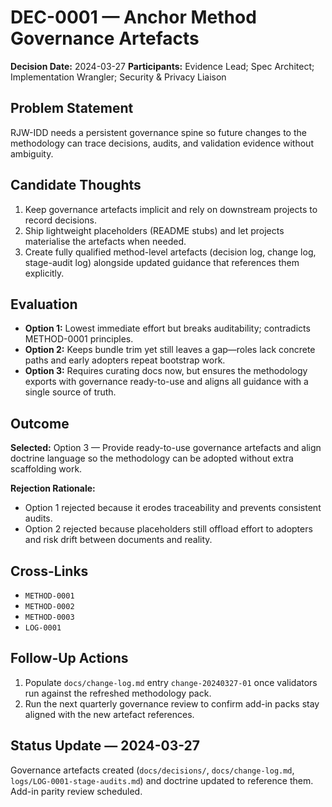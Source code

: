 # DEC-0001 — Anchor Method Governance Artefacts

**Decision Date:** 2024-03-27
**Participants:** Evidence Lead; Spec Architect; Implementation Wrangler; Security & Privacy Liaison

## Problem Statement
RJW-IDD needs a persistent governance spine so future changes to the methodology can trace decisions, audits, and validation evidence without ambiguity.

## Candidate Thoughts
1. Keep governance artefacts implicit and rely on downstream projects to record decisions.
2. Ship lightweight placeholders (README stubs) and let projects materialise the artefacts when needed.
3. Create fully qualified method-level artefacts (decision log, change log, stage-audit log) alongside updated guidance that references them explicitly.

## Evaluation
- **Option 1:** Lowest immediate effort but breaks auditability; contradicts METHOD-0001 principles.
- **Option 2:** Keeps bundle trim yet still leaves a gap—roles lack concrete paths and early adopters repeat bootstrap work.
- **Option 3:** Requires curating docs now, but ensures the methodology exports with governance ready-to-use and aligns all guidance with a single source of truth.

## Outcome
**Selected:** Option 3 — Provide ready-to-use governance artefacts and align doctrine language so the methodology can be adopted without extra scaffolding work.

**Rejection Rationale:**
- Option 1 rejected because it erodes traceability and prevents consistent audits.
- Option 2 rejected because placeholders still offload effort to adopters and risk drift between documents and reality.

## Cross-Links
- `METHOD-0001`
- `METHOD-0002`
- `METHOD-0003`
- `LOG-0001`

## Follow-Up Actions
1. Populate `docs/change-log.md` entry `change-20240327-01` once validators run against the refreshed methodology pack.
2. Run the next quarterly governance review to confirm add-in packs stay aligned with the new artefact references.

## Status Update — 2024-03-27
Governance artefacts created (`docs/decisions/`, `docs/change-log.md`, `logs/LOG-0001-stage-audits.md`) and doctrine updated to reference them. Add-in parity review scheduled.
